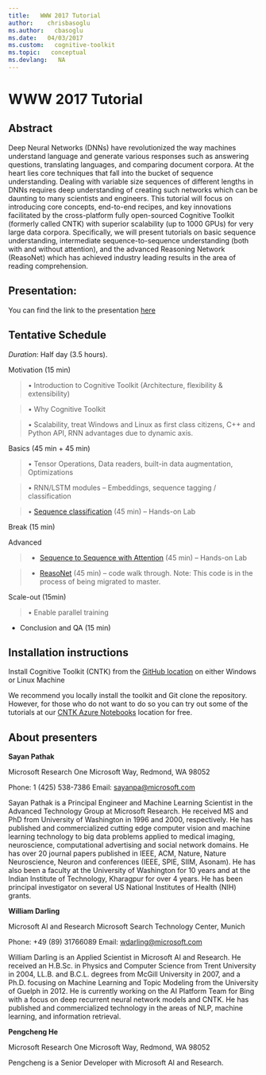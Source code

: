 ```yaml
---
title:   WWW 2017 Tutorial
author:    chrisbasoglu
ms.author:   cbasoglu
ms.date:   04/03/2017
ms.custom:   cognitive-toolkit
ms.topic:   conceptual
ms.devlang:   NA
---
```


# WWW 2017 Tutorial

## Abstract

Deep Neural Networks (DNNs) have revolutionized the way machines understand language and generate various responses such as answering questions, translating languages, and comparing document corpora. At the heart lies core techniques that fall into the bucket of sequence understanding. Dealing with variable size sequences of different lengths in DNNs requires deep understanding of creating such networks which can be daunting to many scientists and engineers. This tutorial will focus on introducing core concepts, end-to-end recipes, and key innovations facilitated by the cross-platform fully open-sourced Cognitive Toolkit (formerly called CNTK) with superior scalability (up to 1000 GPUs) for very large data corpora. Specifically, we will present tutorials on basic sequence understanding, intermediate sequence-to-sequence understanding (both with and without attention), and the advanced Reasoning Network (ReasoNet) which has achieved industry leading results in the area of reading comprehension.

## Presentation:
You can find the link to the presentation [here](https://cntk.ai/Tutorials/WWW2017/WWW_2017_CNTK_Tutorial_Language_and_sequence.pdf)

## Tentative Schedule

*Duration*: Half day (3.5 hours). 

Motivation (15 min)

> •	Introduction to Cognitive Toolkit (Architecture, flexibility & extensibility)

> •	Why Cognitive Toolkit 

> •	Scalability, treat Windows and Linux as first class citizens, C++ and Python API, RNN advantages due to dynamic axis.

Basics (45 min + 45 min)

> •	Tensor Operations, Data readers, built-in data augmentation, Optimizations 

> •	RNN/LSTM modules – Embeddings, sequence tagging / classification

> •	[Sequence classification](https://github.com/Microsoft/CNTK/blob/v2.0.beta15.0/Tutorials/CNTK_202_Language_Understanding.ipynb) (45 min) – Hands-on Lab

Break (15 min)

Advanced 

> *	[Sequence to Sequence with Attention](https://github.com/Microsoft/CNTK/blob/v2.0.beta15.0/Tutorials/CNTK_204_Sequence_To_Sequence.ipynb) (45 min) – Hands-on Lab

> *	[ReasoNet](https://github.com/Microsoft/CNTK/blob/penhe/reasonet_tutorial/Tutorials/CNTK_302_ReasoNet.ipynb) (45 min) – code walk through. Note: This code is in the process of being migrated to master.

Scale-out (15min)

> •	Enable parallel training

*	Conclusion and QA (15 min)



## Installation instructions

Install Cognitive Toolkit (CNTK) from the [GitHub location](./Setup-CNTK-on-your-machine.md) on either Windows or Linux Machine

We recommend you locally install the toolkit and Git clone the repository. However, for those who do not want to do so you can try out some of the tutorials at our [CNTK Azure Notebooks](http://notebooks.azure.com/cntk/libraries/tutorials) location for free. 

## About presenters

**Sayan Pathak**

Microsoft Research
One Microsoft Way, 
Redmond, WA 98052

Phone: 1 (425) 538-7386
Email: sayanpa@microsoft.com 

Sayan Pathak is a Principal Engineer and Machine Learning Scientist in the Advanced Technology Group at Microsoft Research. He received MS and PhD from University of Washington in 1996 and 2000, respectively.  He has published and commercialized cutting edge computer vision and machine learning technology to big data problems applied to medical imaging, neuroscience, computational advertising and social network domains. He has over 20 journal papers published in IEEE, ACM, Nature, Nature Neuroscience, Neuron and conferences (IEEE, SPIE, SIIM, Asonam). He has also been a faculty at the University of Washington for 10 years and at the Indian Institute of Technology, Kharagpur for over 4 years. He has been principal investigator on several US National Institutes of Health (NIH) grants. 

**William Darling** 

Microsoft AI and Research
Microsoft Search Technology Center, 
Munich

Phone: +49 (89) 31766089
Email: wdarling@microsoft.com 

William Darling is an Applied Scientist in Microsoft AI and Research. He received an H.B.Sc. in Physics and Computer Science from Trent University in 2004, LL.B. and B.C.L. degrees from McGill University in 2007, and a Ph.D. focusing on Machine Learning and Topic Modeling from the University of Guelph in 2012. He is currently working on the AI Platform Team for Bing with a focus on deep recurrent neural network models and CNTK.  He has published and commercialized technology in the areas of NLP, machine learning, and information retrieval.

**Pengcheng He**

Microsoft Research
One Microsoft Way, 
Redmond, WA 98052

Pengcheng is a Senior Developer with Microsoft AI and Research.

